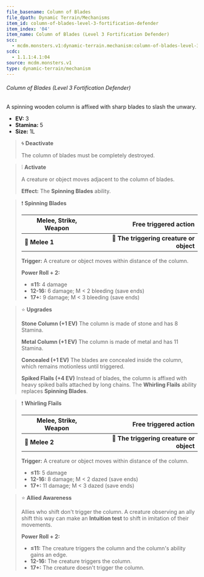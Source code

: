 ```yaml
---
file_basename: Column of Blades
file_dpath: Dynamic Terrain/Mechanisms
item_id: column-of-blades-level-3-fortification-defender
item_index: '04'
item_name: Column of Blades (Level 3 Fortification Defender)
scc:
  - mcdm.monsters.v1:dynamic-terrain.mechanism:column-of-blades-level-3-fortification-defender
scdc:
  - 1.1.1:4.1:04
source: mcdm.monsters.v1
type: dynamic-terrain/mechanism
---
```


###### Column of Blades (Level 3 Fortification Defender)

A spinning wooden column is affixed with sharp blades to slash the unwary.

- **EV:** 3
- **Stamina:** 5
- **Size:** 1L

<!-- -->
> 🌀 **Deactivate**
>
> The column of blades must be completely destroyed.

<!-- -->
> ❕ **Activate**
>
> A creature or object moves adjacent to the column of blades.
>
> **Effect:** The **Spinning Blades** ability.

<!-- -->
> ❗️ **Spinning Blades**
>
> | **Melee, Strike, Weapon** |                **Free triggered action** |
> | ------------------------- | ---------------------------------------: |
> | **📏 Melee 1**            | **🎯 The triggering creature or object** |
>
> **Trigger:** A creature or object moves within distance of the column.
>
> **Power Roll + 2:**
>
> - **≤11:** 4 damage
> - **12-16:** 6 damage; M < 2 bleeding (save ends)
> - **17+:** 9 damage; M < 3 bleeding (save ends)

<!-- -->
> ⭐️ **Upgrades**
>
> **Stone Column (+1 EV)** The column is made of stone and has 8 Stamina.
>
> **Metal Column (+1 EV)** The column is made of metal and has 11 Stamina.
>
> **Concealed (+1 EV)** The blades are concealed inside the column, which remains motionless until triggered.
>
> **Spiked Flails (+4 EV)** Instead of blades, the column is affixed with heavy spiked balls attached by long chains. The **Whirling Flails** ability replaces **Spinning Blades**.

<!-- -->
> ❗️ **Whirling Flails**
>
> | **Melee, Strike, Weapon** |                **Free triggered action** |
> | ------------------------- | ---------------------------------------: |
> | **📏 Melee 2**            | **🎯 The triggering creature or object** |
>
> **Trigger:** A creature or object moves within distance of the column.
>
> - **≤11:** 5 damage
> - **12-16:** 8 damage; M < 2 dazed (save ends)
> - **17+:** 11 damage; M < 3 dazed (save ends)

<!-- -->
> ⭐️ **Allied Awareness**
>
> Allies who shift don't trigger the column. A creature observing an ally shift this way can make an **Intuition test** to shift in imitation of their movements.
>
> **Power Roll + 2:**
>
> - **≤11:** The creature triggers the column and the column's ability gains an edge.
> - **12-16:** The creature triggers the column.
> - **17+:** The creature doesn't trigger the column.
